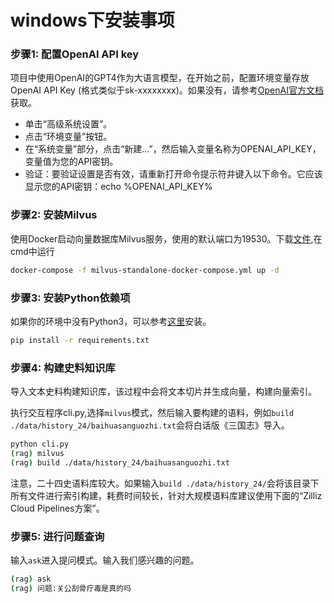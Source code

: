 # windows下安装事项

### 步骤1: 配置OpenAI API key

项目中使用OpenAI的GPT4作为大语言模型，在开始之前，配置环境变量存放 OpenAI API Key (格式类似于sk-xxxxxxxx)。如果没有，请参考[OpenAI官方文档](https://platform.openai.com/docs/quickstart?context=curl)获取。
- 单击“高级系统设置”。
- 点击“环境变量”按钮。
- 在“系统变量”部分，点击“新建...”，然后输入变量名称为OPENAI_API_KEY，变量值为您的API密钥。
- 验证：要验证设置是否有效，请重新打开命令提示符并键入以下命令。它应该显示您的API密钥：echo %OPENAI_API_KEY%

### 步骤2: 安装Milvus
使用Docker启动向量数据库Milvus服务，使用的默认端口为19530。下载[文件](https://github.com/milvus-io/milvus/releases/download/v2.3.7/milvus-standalone-docker-compose.yml),在cmd中运行
```bash
docker-compose -f milvus-standalone-docker-compose.yml up -d
```

### 步骤3: 安装Python依赖项
如果你的环境中没有Python3，可以参考[这里](https://docs.anaconda.com/free/anaconda/install/windows/)安装。

```bash
pip install -r requirements.txt
```

### 步骤4: 构建史料知识库
导入文本史料构建知识库，该过程中会将文本切片并生成向量，构建向量索引。

执行交互程序cli.py,选择`milvus`模式，然后输入要构建的语料，例如`build ./data/history_24/baihuasanguozhi.txt`会将白话版《三国志》导入。
```bash
python cli.py
(rag) milvus
(rag) build ./data/history_24/baihuasanguozhi.txt
```
注意，二十四史语料库较大。如果输入`build ./data/history_24/`会将该目录下所有文件进行索引构建，耗费时间较长，针对大规模语料库建议使用下面的“Zilliz Cloud Pipelines方案”。

### 步骤5: 进行问题查询
输入`ask`进入提问模式。输入我们感兴趣的问题。
```bash
(rag) ask
(rag) 问题:关公刮骨疗毒是真的吗
```

